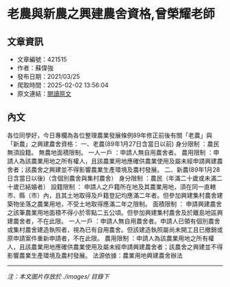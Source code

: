 # 老農與新農之興建農舍資格,曾榮耀老師

## 文章資訊
- 文章編號：421515
- 作者：蘇偉強
- 發布日期：2021/03/25
- 爬取時間：2025-02-02 13:56:04
- 原文連結：[閱讀原文](https://real-estate.get.com.tw/Columns/detail.aspx?no=421515)

## 內文
各位同學好，今日專欄為各位整理農業發展條例89年修正前後有關「老農」與「新農」之興建農舍資格：
一、老農(89年1月27日含當日以前)
身分限制
：農民
無須設籍。
無農地面積限制。
一人一戶
：申請人無自用農舍者。
農用限制
：申請人為該農業用地之所有權人，且該農業用地應確供農業使用及屬未經申請興建農舍者；該農舍之興建並不得影響農業生產環境及農村發展。
二、新農(89年1月28日含當日以後)（含個別農舍與集村農舍）
身分限制
：農民（年滿二十歲或未滿二十歲已結婚者）
設籍限制
：
申請人之戶籍所在地及其農業用地，須在同一直轄市、縣（市）內，且其土地取得及戶籍登記均應滿二年者。但參加興建集村農舍建築物坐落之農業用地，不受土地取得應滿二年之限制。
面積限制
：
申請興建農舍之該筆農業用地面積不得小於零點二五公頃。但參加興建集村農舍及於離島地區興建農舍者，不在此限。
一人一戶
：申請人無自用農舍者。申請人已領有個別農舍或集村農舍建造執照者，視為已有自用農舍。但該建造執照屬尚未開工且已撤銷或原申請案件重新申請者，不在此限。
農用限制
：申請人為該農業用地之所有權人，且該農業用地應確供農業使用及屬未經申請興建農舍者；該農舍之興建並不得影響農業生產環境及農村發展。
法源依據：農業用地興建農舍辦法

---
*注：本文圖片存放於 ./images/ 目錄下*
